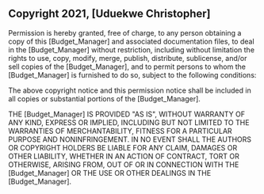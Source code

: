 ## Copyright 2021, [Uduekwe Christopher]

Permission is hereby granted, free of charge, to any person obtaining a copy of this [Budget_Manager] and associated documentation files, to deal in the [Budget_Manager] without restriction, including without limitation the rights to use, copy, modify, merge, publish, distribute, sublicense, and/or sell copies of the [Budget_Manager], and to permit persons to whom the [Budget_Manager] is furnished to do so, subject to the following conditions:

The above copyright notice and this permission notice shall be included in all copies or substantial portions of the [Budget_Manager].

THE [Budget_Manager] IS PROVIDED "AS IS", WITHOUT WARRANTY OF ANY KIND, EXPRESS OR IMPLIED, INCLUDING BUT NOT LIMITED TO THE WARRANTIES OF MERCHANTABILITY, FITNESS FOR A PARTICULAR PURPOSE AND NONINFRINGEMENT. IN NO EVENT SHALL THE AUTHORS OR COPYRIGHT HOLDERS BE LIABLE FOR ANY CLAIM, DAMAGES OR OTHER LIABILITY, WHETHER IN AN ACTION OF CONTRACT, TORT OR OTHERWISE, ARISING FROM, OUT OF OR IN CONNECTION WITH THE [Budget_Manager] OR THE USE OR OTHER DEALINGS IN THE [Budget_Manager].

